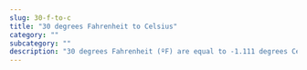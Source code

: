 ```yaml
---
slug: 30-f-to-c
title: "30 degrees Fahrenheit to Celsius"
category: ""
subcategory: ""
description: "30 degrees Fahrenheit (ºF) are equal to -1.111 degrees Celsius (ºC):"
---
```



